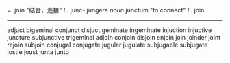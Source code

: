 =: join "结合，连接"
*L.* junc- jungere *noun* junctum "to connect" 
*F.* join

--- 
adjuct
bigeminal
conjunct
disjuct
geminate
ingeminate
injuction
injuctive
juncture
subjunctive
trigeminal
adjoin
conjoin
disjoin
enjoin
join
joinder
joint
rejoin
subjoin
conjugal
conjugate
jugular
jugulate
subjugable
subjugate
jostle
joust
junta
junto